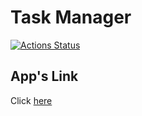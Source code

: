 # Task Manager
[![Actions Status](https://github.com/Detya9/python-project-52/actions/workflows/hexlet-check.yml/badge.svg)](https://github.com/Detya9/python-project-52/actions)
## App's Link
Click [here](https://python-project-52-zwm5.onrender.com)


